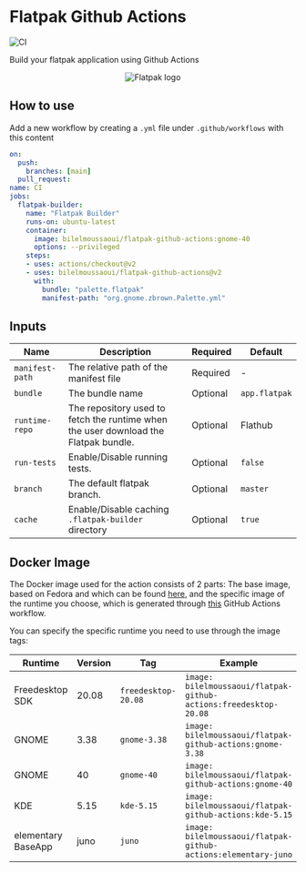 # Flatpak Github Actions

![CI](https://github.com/bilelmoussaoui/flatpak-github-actions/workflows/CI/badge.svg)

Build your flatpak application using Github Actions

<p align="center">
  <img src="https://user-images.githubusercontent.com/15098724/55282117-f8253380-52fa-11e9-95a3-ccae83b23034.png" alt="Flatpak logo" />
</p>

## How to use  

Add a new workflow by creating a `.yml` file under `.github/workflows` with this content

```yaml
on:
  push:
    branches: [main]
  pull_request:
name: CI
jobs:
  flatpak-builder:
    name: "Flatpak Builder"
    runs-on: ubuntu-latest
    container:
      image: bilelmoussaoui/flatpak-github-actions:gnome-40
      options: --privileged
    steps:
    - uses: actions/checkout@v2
    - uses: bilelmoussaoui/flatpak-github-actions@v2
      with:
        bundle: "palette.flatpak"
        manifest-path: "org.gnome.zbrown.Palette.yml"
```

## Inputs

| Name | Description | Required | Default |
| ---     | ----------- | ----------- |----|
| `manifest-path` | The relative path of the manifest file  | Required | - |
| `bundle` | The bundle name  | Optional | `app.flatpak` |
| `runtime-repo` | The repository used to fetch the runtime when the user download the Flatpak bundle.  | Optional | Flathub |
| `run-tests` | Enable/Disable running tests.  | Optional | `false` |
| `branch` | The default flatpak branch.  | Optional | `master` |
| `cache` | Enable/Disable caching `.flatpak-builder` directory | Optional | `true` |

## Docker Image

The Docker image used for the action consists of 2 parts: The base image, based on Fedora and which can be found
[here](docker/Dockerfile), and the specific image of the runtime you choose, which is generated through
[this](.github/workflows/docker.yml) GitHub Actions workflow.

You can specify the specific runtime you need to use through the image tags:

| Runtime         | Version | Tag                 | Example                                                          |
| --------------- | ------- | ------------------- | ---------------------------------------------------------------- |
| Freedesktop SDK | 20.08   | `freedesktop-20.08` | `image: bilelmoussaoui/flatpak-github-actions:freedesktop-20.08` |
| GNOME           | 3.38    | `gnome-3.38`        | `image: bilelmoussaoui/flatpak-github-actions:gnome-3.38`        |
| GNOME           | 40    | `gnome-40`        | `image: bilelmoussaoui/flatpak-github-actions:gnome-40`        |
| KDE             | 5.15    | `kde-5.15`          | `image: bilelmoussaoui/flatpak-github-actions:kde-5.15`          |
| elementary BaseApp             | juno    | `juno`          | `image: bilelmoussaoui/flatpak-github-actions:elementary-juno`          |

